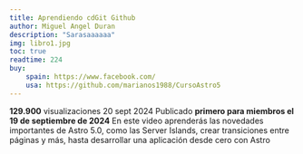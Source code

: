 ```yaml
---
title: Aprendiendo cdGit Github
author: Miguel Angel Duran
description: "Sarasaaaaaa"
img: libro1.jpg
toc: true
readtime: 224
buy:
    spain: https://www.facebook.com/
    usa: https://github.com/marianos1988/CursoAstro5
---
```



**129.900** visualizaciones  20 sept 2024 Publicado **primero para miembros el 19 de septiembre de 2024**
En este video aprenderás las novedades importantes de Astro 5.0, como las Server Islands, crear transiciones entre páginas y más, hasta desarrollar una aplicación desde cero con Astro